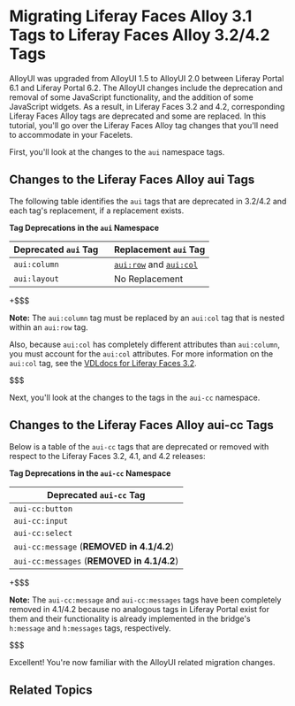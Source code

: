 # Migrating Liferay Faces Alloy 3.1 Tags to Liferay Faces Alloy 3.2/4.2 Tags

AlloyUI was upgraded from AlloyUI 1.5 to AlloyUI 2.0 between Liferay Portal 6.1
and Liferay Portal 6.2. The AlloyUI changes include the deprecation and removal
of some JavaScript functionality, and the addition of some JavaScript widgets.
As a result, in Liferay Faces 3.2 and 4.2, corresponding Liferay Faces Alloy
tags are deprecated and some are replaced. In this tutorial, you'll go over the
Liferay Faces Alloy tag changes that you'll need to accommodate in your
Facelets. 

First, you'll look at the changes to the `aui` namespace tags. 

## Changes to the Liferay Faces Alloy aui Tags

The following table identifies the `aui` tags that are deprecated in 3.2/4.2 and
each tag's replacement, if a replacement exists. 

**Tag Deprecations in the `aui` Namespace**

| Deprecated `aui` Tag&nbsp;&nbsp;&nbsp; | Replacement `aui` Tag |
|----------------------|-----------------------|
| `aui:column` | [`aui:row`](http://docs.liferay.com/faces/3.2/vdldoc/aui/row.html) and  [`aui:col`](http://docs.liferay.com/faces/3.2/vdldoc/aui/col.html) |
| `aui:layout` | No Replacement |

+$$$

**Note:** The `aui:column` tag must be replaced by an `aui:col` tag that is
nested within an `aui:row` tag.

Also, because `aui:col` has completely different attributes than `aui:column`,
you must account for the `aui:col` attributes. For more information on the
`aui:col` tag, see the [VDLdocs for Liferay Faces
3.2](http://docs.liferay.com/faces/3.2/vdldoc/). 

$$$

Next, you'll look at the changes to the tags in the `aui-cc` namespace. 

## Changes to the Liferay Faces Alloy aui-cc Tags

Below is a table of the `aui-cc` tags that are deprecated or removed with
respect to the Liferay Faces 3.2, 4.1, and 4.2 releases: 

**Tag Deprecations in the `aui-cc` Namespace**

| Deprecated `aui-cc` Tag |
|-------------------------|
| `aui-cc:button` |
| `aui-cc:input` |
| `aui-cc:select` |
| `aui-cc:message` (**REMOVED in 4.1/4.2**) |
| `aui-cc:messages` (**REMOVED in 4.1/4.2**) |

+$$$

**Note:** The `aui-cc:message` and `aui-cc:messages` tags have been completely
removed in 4.1/4.2 because no analogous tags in Liferay Portal exist for them
and their functionality is already implemented in the bridge's `h:message` and
`h:messages` tags, respectively. 

$$$

Excellent! You're now familiar with the AlloyUI related migration changes. 

## Related Topics

<!-- Add once JSF tutorials are finished. -Cody -->
